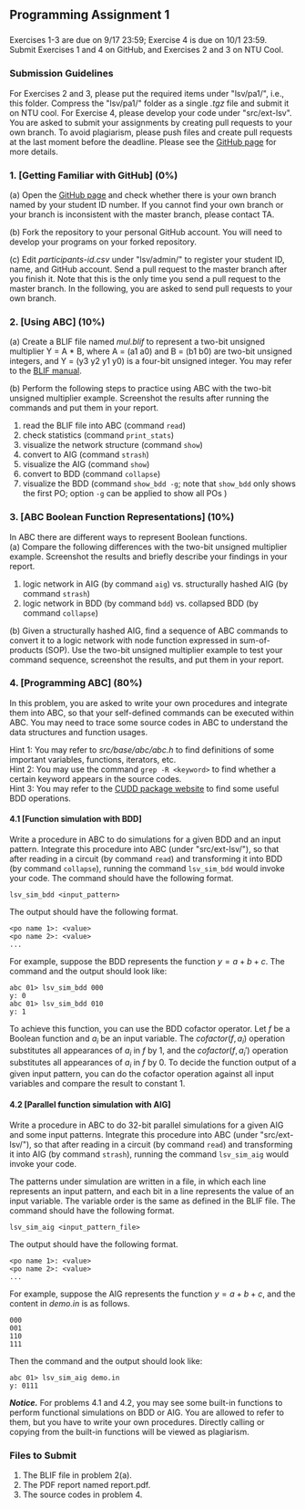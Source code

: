 ## Programming Assignment 1

###
Exercises 1-3 are due on 9/17 23:59; Exercise 4 is due on 10/1 23:59.  
Submit Exercises 1 and 4 on GitHub, and Exercises 2 and 3 on NTU Cool.

### Submission Guidelines
For Exercises 2 and 3, please put the required items under "lsv/pa1/", i.e., this folder. 
Compress the "lsv/pa1/" folder as a single *.tgz* file and submit it on NTU cool. For Exercise 4, please develop your code under "src/ext-lsv". 
You are asked to submit your assignments by creating pull requests to your own branch. 
To avoid plagiarism, please push files and create pull requests at the last moment before the deadline. 
Please see the [GitHub page](https://github.com/NTU-ALComLab/LSV-PA) for more details.

### 1. [Getting Familiar with GitHub] (0%)
(a) Open the [GitHub page](https://github.com/NTU-ALComLab/LSV-PA) and check whether there is your own branch named by your student ID number. 
If you cannot find your own branch or your branch is inconsistent with the master branch, please contact TA.  

(b) Fork the repository to your personal GitHub account. You will need to develop your programs on your forked repository.  

(c) Edit *participants-id.csv* under "lsv/admin/" to register your student ID, name, and GitHub account. 
Send a pull request to the master branch after you finish it. Note that this is the only time you send a pull request to the master branch. In the following, you are asked to send pull requests to your own branch.

### 2. [Using ABC] (10%)
(a) Create a BLIF file named *mul.blif* to represent a two-bit unsigned multiplier Y = A * B, where A = (a1 a0) and B = (b1 b0) are two-bit unsigned integers, and Y = (y3 y2 y1 y0) is a four-bit unsigned integer. You may refer to the [BLIF manual](http://www.eecs.berkeley.edu/~alanmi/publications/other/blif.pdf).  

(b) Perform the following steps to practice using ABC with the two-bit unsigned multiplier example. Screenshot the results after running the commands and put them in your report.
 1. read the BLIF file into ABC (command `read`)
 2. check statistics (command `print_stats`)
 3. visualize the network structure (command `show`)
 4. convert to AIG (command `strash`)
 5. visualize the AIG (command `show`)
 6. convert to BDD (command `collapse`)
 7. visualize the BDD (command `show_bdd -g`; note that `show_bdd` only shows the first PO; option `-g` can be applied to show all POs ) 


### 3. [ABC Boolean Function Representations] (10%)  
In ABC there are different ways to represent Boolean functions.  
(a) Compare the following differences with the two-bit unsigned multiplier example. Screenshot the results and briefly describe your findings in your report.
1. logic network in AIG (by command `aig`) vs.
structurally hashed AIG (by command `strash`)
2. logic network in BDD (by command `bdd`) vs.
collapsed BDD (by command `collapse`)

(b) Given a structurally hashed AIG, find a sequence of ABC commands to convert it to a logic network with node function expressed in sum-of-products (SOP). Use the two-bit unsigned multiplier example to test your command sequence, screenshot the results, and put them in your report.

### 4. [Programming ABC] (80%)  
In this problem, you are asked to write your own procedures and integrate them into ABC, so that your self-defined commands can be executed within ABC. You may need to trace some source codes in ABC to understand the data structures and function usages.

Hint 1: You may refer to *src/base/abc/abc.h* to find definitions of some important variables, functions, iterators, etc.  
Hint 2: You may use the command `grep -R <keyword>` to find whether a certain keyword appears in the source codes.  
Hint 3: You may refer to the [CUDD package website](https://web.mit.edu/sage/export/tmp/y/usr/share/doc/polybori/cudd/cuddAllDet.html) to find some useful BDD operations.

#### 4.1 [Function simulation with BDD]
Write a procedure in ABC to do simulations for a given BDD and an input pattern. Integrate this procedure into ABC (under "src/ext-lsv/"), so that after reading in a circuit (by command `read`) and transforming it into BDD (by command `collapse`), running the command `lsv_sim_bdd` would invoke your code. The command should have the following format.
```
lsv_sim_bdd <input_pattern>
```
The output should have the following format.
```
<po name 1>: <value>
<po name 2>: <value>
...
```
For example, suppose the BDD represents the function $y = a + b + c$. The command and the output should look like:
```
abc 01> lsv_sim_bdd 000
y: 0
abc 01> lsv_sim_bdd 010
y: 1
```
To achieve this function, you can use the BDD cofactor operator. Let $f$ be a Boolean function and $a_i$ be an input variable. The $cofactor(f, a_i)$ operation substitutes all appearances of $a_i$ in $f$ by 1, and the $cofactor(f, a_i')$ operation substitutes all appearances of $a_i$ in $f$ by 0. To decide the function output of a given input pattern, you can do the cofactor operation against all input variables and compare the result to constant 1.

#### 4.2 [Parallel function simulation with AIG]
Write a procedure in ABC to do 32-bit parallel simulations for a given AIG and some input patterns. Integrate this procedure into ABC (under "src/ext-lsv/"), so that after reading in a circuit (by command `read`) and transforming it into AIG (by command `strash`), running the command `lsv_sim_aig` would invoke your code.

The patterns under simulation are written in a file, in which each line represents an input pattern, and each bit in a line represents the value of an input variable. The variable order is the same as defined in the BLIF file. The command should have the following format.
```
lsv_sim_aig <input_pattern_file>
```
The output should have the following format.
```
<po name 1>: <value>
<po name 2>: <value>
...
```
For example, suppose the AIG represents the function $y = a + b + c$, and the content in *demo.in* is as follows.
```
000
001
110
111
```
Then the command and the output should look like:
```
abc 01> lsv_sim_aig demo.in
y: 0111
```

***Notice.*** For problems 4.1 and 4.2, you may see some built-in functions to perform functional simulations on BDD or AIG. 
You are allowed to refer to them, but you have to write your own procedures. 
Directly calling or copying from the built-in functions will be viewed as plagiarism.


### Files to Submit
1. The BLIF file in problem 2(a).
2. The PDF report named report.pdf.
3. The source codes in problem 4.
